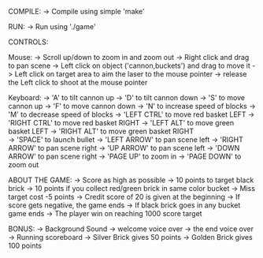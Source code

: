 
COMPILE:
-> Compile using simple 'make'

RUN:
-> Run using './game'

CONTROLS:

Mouse:
-> Scroll up/down to zoom in and zoom out
-> Right click and drag to pan scene
-> Left click on object ('cannon,buckets') and drag to move it
-> Left click on target area to aim the laser to the mouse pointer
-> release the Left click to shoot at the mouse pointer

Keyboard:
-> 'A' to tilt cannon up
-> 'D' to tilt cannon down
-> 'S' to move cannon up
-> 'F' to move cannon down
-> 'N' to increase speed of blocks
-> 'M' to decrease speed of blocks
-> 'LEFT CTRL' to move red basket LEFT
-> 'RIGHT CTRL' to move red basket RIGHT
-> 'LEFT ALT' to move green basket LEFT
-> 'RIGHT ALT' to move green basket RIGHT  
-> 'SPACE' to launch bullet
-> 'LEFT ARROW' to pan scene left
-> 'RIGHT ARROW' to pan scene right
-> 'UP ARROW' to pan scene left
-> 'DOWN ARROW' to pan scene right
-> 'PAGE UP' to zoom in
-> 'PAGE DOWN' to zoom out

ABOUT THE GAME:
-> Score as high as possible
-> 10 points to target black brick
-> 10 points if you collect red/green brick in same color bucket
-> Miss target cost -5 points
-> Credit score of 20 is given at the beginning
-> If score gets negative, the game ends
-> If black brick goes in any bucket game ends
-> The player win on reaching 1000 score target

BONUS:
-> Background Sound
-> welcome voice over
-> the end voice over
-> Running scoreboard
-> Silver Brick gives 50 points
-> Golden Brick gives 100 points
